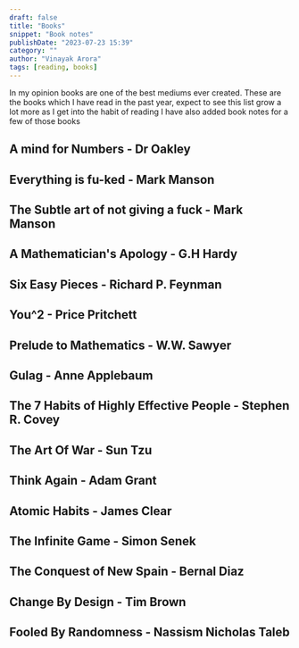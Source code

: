 ```yaml
---
draft: false
title: "Books"
snippet: "Book notes"
publishDate: "2023-07-23 15:39"
category: ""
author: "Vinayak Arora"
tags: [reading, books]
---
```

In my opinion books are one of the best mediums ever created.
These are the books which I have read in the past year, expect to see this list grow a lot more as I get into the habit of reading
I have also added book notes for a few of those books

## A mind for Numbers - Dr Oakley
## Everything is fu-ked - Mark Manson
## The Subtle art of not giving a fuck - Mark Manson
## A Mathematician's Apology - G.H Hardy
## Six Easy Pieces - Richard P. Feynman
## You^2 - Price Pritchett
## Prelude to Mathematics - W.W. Sawyer
## Gulag - Anne Applebaum
## The 7 Habits of Highly Effective People - Stephen R. Covey
## The Art Of War - Sun Tzu
## Think Again - Adam Grant
## Atomic Habits - James Clear
## The Infinite Game - Simon Senek
## The Conquest of New Spain - Bernal Diaz
## Change By Design - Tim Brown
## Fooled By Randomness - Nassism Nicholas Taleb
